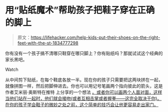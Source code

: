# 用“贴纸魔术”帮助孩子把鞋子穿在正确的脚上

> 原文：<https://lifehacker.com/help-kids-put-their-shoes-on-the-right-feet-with-the-st-1834777298>

你有没有一个孩子搞不清哪只鞋穿在哪只脚上？你有贴纸吗？那就试试这个经典的家长黑吧。

Watch

从中间剪下贴纸，在每个鞋底各放一半。现在你的孩子只需要把这两块拼在一起，就像拼图一样，然后把脚伸进去。你也可以用记号笔画两个指向彼此的箭头，这是作者艾米丽·奥斯特在推特 上分享的一个想法 [。或者你可以画两个人面对面，这样当他们站在一起时，他们就会接吻(或者互相击掌或者握拳——这完全取决于你)。在你的孩子学会鞋子的微妙之处之前，这个简单的技巧会让他更容易走出家门。](https://twitter.com/ProfEmilyOster/status/1128343859703046144)